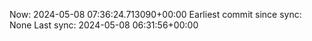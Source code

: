 Now: 2024-05-08 07:36:24.713090+00:00 Earliest commit since sync: None Last sync: 2024-05-08 06:31:56+00:00
